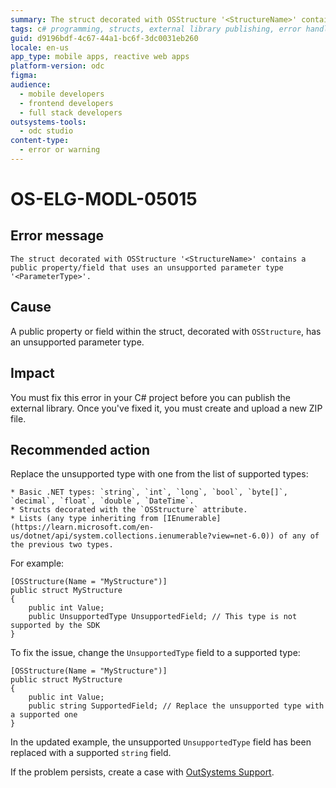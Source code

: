 ```yaml
---
summary: The struct decorated with OSStructure '<StructureName>' contains a public property/field that uses an unsupported parameter type '<ParameterType>'.
tags: c# programming, structs, external library publishing, error handling, .net framework
guid: d9196bdf-4c67-44a1-bc6f-3dc0031eb260
locale: en-us
app_type: mobile apps, reactive web apps
platform-version: odc
figma:
audience:
  - mobile developers
  - frontend developers
  - full stack developers
outsystems-tools:
  - odc studio
content-type:
  - error or warning
---
```


# OS-ELG-MODL-05015

## Error message

`The struct decorated with OSStructure '<StructureName>' contains a public property/field that uses an unsupported parameter type '<ParameterType>'.`

## Cause

A public property or field within the struct, decorated with `OSStructure`, has an unsupported parameter type.

## Impact

You must fix this error in your C# project before you can publish the external library. Once you've fixed it, you must create and upload a new ZIP file.

## Recommended action

Replace the unsupported type with one from the list of supported types:

    * Basic .NET types: `string`, `int`, `long`, `bool`, `byte[]`, `decimal`, `float`, `double`, `DateTime`.
    * Structs decorated with the `OSStructure` attribute.
    * Lists (any type inheriting from [IEnumerable](https://learn.microsoft.com/en-us/dotnet/api/system.collections.ienumerable?view=net-6.0)) of any of the previous two types.

For example:

    [OSStructure(Name = "MyStructure")]
    public struct MyStructure
    {
        public int Value;
        public UnsupportedType UnsupportedField; // This type is not supported by the SDK
    }

To fix the issue, change the `UnsupportedType` field to a supported type:

    [OSStructure(Name = "MyStructure")]
    public struct MyStructure
    {
        public int Value;
        public string SupportedField; // Replace the unsupported type with a supported one
    }

In the updated example, the unsupported `UnsupportedType` field has been replaced with a supported `string` field.

If the problem persists, create a case with [OutSystems Support](https://www.outsystems.com/support/portal/open-support-case?ErrorCode=OS-ELG-MODL-05015).
